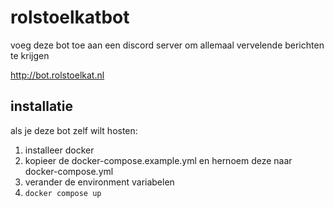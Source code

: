 # rolstoelkatbot

voeg deze bot toe aan een discord server om allemaal vervelende berichten te krijgen

http://bot.rolstoelkat.nl

## installatie

als je deze bot zelf wilt hosten: 

1. installeer docker
1. kopieer de docker-compose.example.yml en hernoem deze naar docker-compose.yml
1. verander de environment variabelen
1. `docker compose up`
